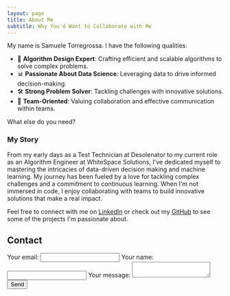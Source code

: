 ```yaml
---
layout: page
title: About Me
subtitle: Why You'd Want to Collaborate with Me
---
```


My name is Samuele Torregrossa. I have the following qualities:

- 🧠 **Algorithm Design Expert**: Crafting efficient and scalable algorithms to solve complex problems.
- 📊 **Passionate About Data Science**: Leveraging data to drive informed decision-making.
- 🛠️ **Strong Problem Solver**: Tackling challenges with innovative solutions.
- 🤝 **Team-Oriented**: Valuing collaboration and effective communication within teams.

What else do you need?

### My Story

From my early days as a Test Technician at Desolenator to my current role as an Algorithm Engineer at WhiteSpace Solutions, I've dedicated myself to mastering the intricacies of data-driven decision making and machine learning. My journey has been fueled by a love for tackling complex challenges and a commitment to continuous learning. When I'm not immersed in code, I enjoy collaborating with teams to build innovative solutions that make a real impact.

Feel free to connect with me on [LinkedIn](https://linkedin.com/in/samuele-torregrossa/) or check out my [GitHub](https://github.com/SamueleTorregrossa) to see some of the projects I'm passionate about.

<script>
    document.querySelector("form").addEventListener("submit", function (event) {
        const email = document.getElementById("email").value;
        const message = document.getElementById("message").value;
        if (!email || !message) {
            alert("Please fill out all fields.");
            event.preventDefault();
        }
    });
</script>

<section id="contact">
    <h2>Contact</h2>
    <form
    action="https://formspree.io/f/xgvenbyb"
    method="POST"
    >
    <label>
        Your email:
        <input type="email" name="email">
    </label>
    <label>
        Your name:
        <input type="text" name="name">
    </label>
    <label>
        Your message:
        <textarea name="message"></textarea>
    </label>
    <button type="submit">Send</button>
    </form>
</section>